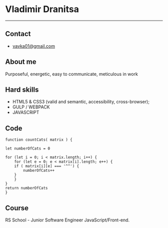 # Vladimir Dranitsa
___

## Contact 
* vavka01@gmail.com 

## About me 
Purposeful, energetic, easy to communicate, meticulous in work

## Hard skills 
* HTML5 & CSS3 (valid and semantic, accessibility, cross-browser);
* GULP / WEBPACK
* JAVASCRIPT 

## Code 
    function countCats( matrix ) {

    let numberOfCats = 0

    for (let i = 0; i < matrix.length; i++) {
        for (let e = 0; e < matrix[i].length; e++) {
        if ( matrix[i][e] === '^^') {
            numberOfCats++
        }
        }
    }
    return numberOfCats
    }

## Course 
RS School - Junior Software Engineer JavaScript/Front-end.
